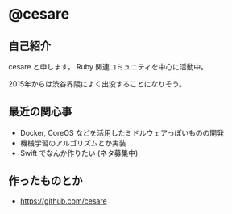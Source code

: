 # @cesare

## 自己紹介

cesare と申します。
Ruby 関連コミュニティを中心に活動中。

2015年からは渋谷界隈によく出没することになりそう。

## 最近の関心事

* Docker, CoreOS などを活用したミドルウェアっぽいものの開発
* 機械学習のアルゴリズムとか実装
* Swift でなんか作りたい (ネタ募集中)

## 作ったものとか

* https://github.com/cesare
